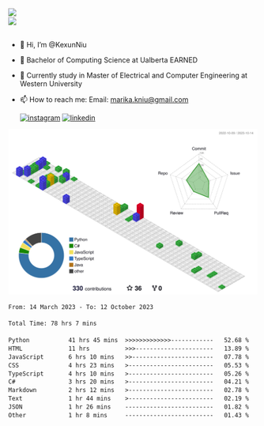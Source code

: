 <a href="https://github.com/anuraghazra/github-readme-stats">
  <img align="center" src="https://github-readme-stats.vercel.app/api?username=KexunNiu&show_icons=true" />
</a>
</br>
<a href="https://github.com/anuraghazra/github-readme-stats">
  <img align="center" src="https://github-readme-stats.vercel.app/api/top-langs/?username=KexunNiu" />
</a>

</br>
</br>

- 👋 Hi, I’m @KexunNiu
- 👀 Bachelor of Computing Science at Ualberta EARNED
- 🌱 Currently study in Master of Electrical and Computer Engineering at Western University
- 📫 How to reach me: Email: marika.kniu@gmail.com
  
  [![instagram](https://github.com/shikhar1020jais1/Git-Social/blob/master/Icons/Instagram1.png (Instagram))][1] [![linkedin](https://github.com/shikhar1020jais1/Git-Social/blob/master/Icons/LinkedIn1.png (LinkedIn))][2]

<!-- To Link your profile to the media buttons -->

[1]: https://www.instagram.com/barryn719_
[2]: https://www.linkedin.com/in/kexun-niu



![](./profile-3d-contrib/profile-gitblock.svg)

<!--START_SECTION:waka-->

```txt
From: 14 March 2023 - To: 12 October 2023

Total Time: 78 hrs 7 mins

Python           41 hrs 45 mins  >>>>>>>>>>>>>------------   52.68 %
HTML             11 hrs          >>>----------------------   13.89 %
JavaScript       6 hrs 10 mins   >>-----------------------   07.78 %
CSS              4 hrs 23 mins   >------------------------   05.53 %
TypeScript       4 hrs 10 mins   >------------------------   05.26 %
C#               3 hrs 20 mins   >------------------------   04.21 %
Markdown         2 hrs 12 mins   >------------------------   02.78 %
Text             1 hr 44 mins    >------------------------   02.19 %
JSON             1 hr 26 mins    -------------------------   01.82 %
Other            1 hr 8 mins     -------------------------   01.43 %
```

<!--END_SECTION:waka-->


